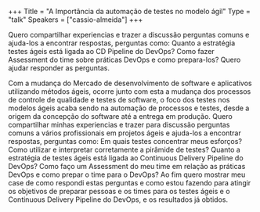 +++
Title = "A Importância da automação de testes no modelo ágil"
Type = "talk"
Speakers = ["cassio-almeida"]
+++

Quero compartilhar experiencias e trazer a discussão perguntas comuns e ajuda-los a encontrar respostas, perguntas como:
Quanto a estratégia testes ágeis está ligada ao CD Pipeline do DevOps?
Como fazer Assessment do time sobre práticas DevOps e como prepara-los?
Quero ajudar responder as perguntas.

Com a mudança do Mercado de desenvolvimento de software e aplicativos utilizando métodos ágeis, ocorre junto com esta a mudança dos processos de controle de qualidade e testes de software, o foco dos testes nos modelos ágeis acaba sendo na automação de processos e testes, desde a origem da concepção do software até a entrega em produção.
Quero compartilhar minhas experiencias e trazer para discussão perguntas comuns a vários profissionais em projetos ágeis e ajuda-los a encontrar respostas, perguntas como:
Em quais testes concentrar meus esforços?
Como utilizar e interpretar corretamente a pirâmide de testes?
Quanto a estratégia de testes ágeis está ligada ao Continuous Delivery Pipeline do DevOps?
Como faço um Assessment do meu time em relação as práticas DevOps e como prepar o time para o DevOps?
Ao fim quero mostrar meu case de como respondi estas perguntas e como estou fazendo para atingir os objetivos de preparar pessoas e os times para os testes ágeis e o Continuous Delivery Pipeline do DevOps, e os resultados já obtidos.
